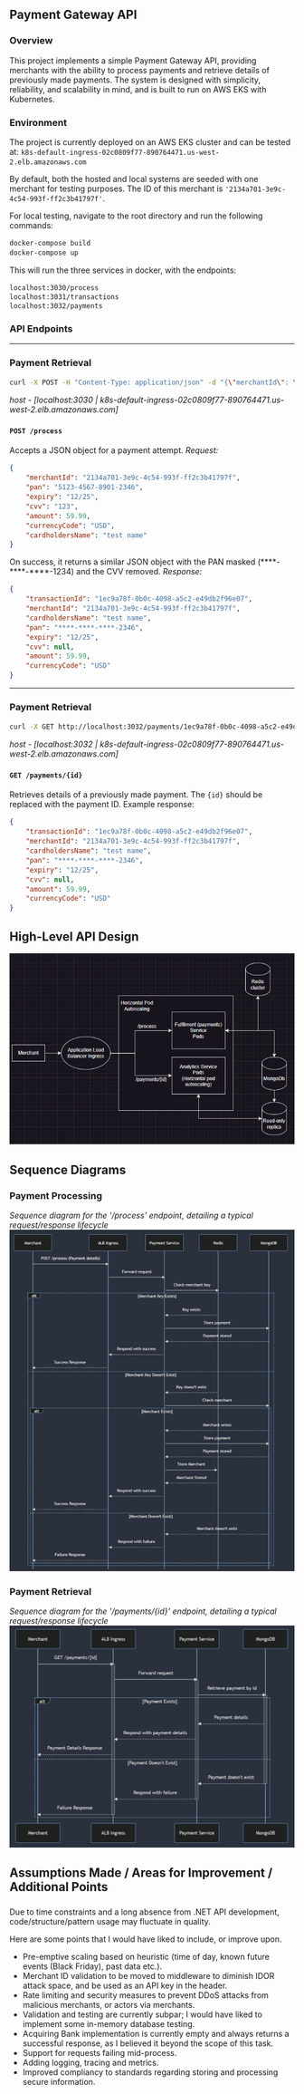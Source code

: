 

## Payment Gateway API

### Overview

This project implements a simple Payment Gateway API, providing merchants with the ability to process payments and retrieve details of previously made payments. The system is designed with simplicity, reliability, and scalability in mind, and is built to run on AWS EKS with Kubernetes.

### Environment

The project is currently deployed on an AWS EKS cluster and can be tested at: 
`k8s-default-ingress-02c0809f77-890764471.us-west-2.elb.amazonaws.com`

By default, both the hosted and local systems are seeded with one merchant for testing purposes. The ID of this merchant is `'2134a701-3e9c-4c54-993f-ff2c3b41797f'`.

For local testing, navigate to the root directory and run the following commands:

```bash
docker-compose build
docker-compose up
```
This will run the three services in docker, with the endpoints:
```
localhost:3030/process
localhost:3031/transactions
localhost:3032/payments
```

### API Endpoints
---
### Payment Retrieval


```bash
curl -X POST -H "Content-Type: application/json" -d "{\"merchantId\": \"2134a701-3e9c-4c54-993f-ff2c3b41797f\",\"pan\": \"5123-4567-8901-2346\",\"expiry\": \"12/25\",\"cvv\": \"123\",\"amount\": 59.99,\"currencyCode\": \"USD\",\"cardholdersName\": \"test name\"}" http://localhost:3030/process
```
*host - [localhost:3030 | k8s-default-ingress-02c0809f77-890764471.us-west-2.elb.amazonaws.com]*
#### `POST /process`
Accepts a JSON object for a payment attempt.
*Request:*

```json
{
	"merchantId": "2134a701-3e9c-4c54-993f-ff2c3b41797f",
	"pan": "5123-4567-8901-2346",
	"expiry": "12/25",
	"cvv": "123",
	"amount": 59.99,
	"currencyCode": "USD",
	"cardholdersName": "test name"
}
```

On success, it returns a similar JSON object with the PAN masked (\*\*\*\*-\*\*\*\*-\*\*\*\*-1234) and the CVV removed.
*Response:*

```json
{
	"transactionId": "1ec9a78f-0b0c-4098-a5c2-e49db2f96e07",
	"merchantId": "2134a701-3e9c-4c54-993f-ff2c3b41797f",
	"cardholdersName": "test name",
	"pan": "****-****-****-2346",
	"expiry": "12/25",
	"cvv": null,
	"amount": 59.99,
	"currencyCode": "USD"
}
```
---
### Payment Retrieval
```bash
curl -X GET http://localhost:3032/payments/1ec9a78f-0b0c-4098-a5c2-e49db2f96e07
```
*host - [localhost:3032 | k8s-default-ingress-02c0809f77-890764471.us-west-2.elb.amazonaws.com]*
#### `GET /payments/{id}`


Retrieves details of a previously made payment. The `{id}` should be replaced with the payment ID.
Example response:
```json
{
	"transactionId": "1ec9a78f-0b0c-4098-a5c2-e49db2f96e07",
	"merchantId": "2134a701-3e9c-4c54-993f-ff2c3b41797f",
	"cardholdersName": "test name",
	"pan": "****-****-****-2346",
	"expiry": "12/25",
	"cvv": null,
	"amount": 59.99,
	"currencyCode": "USD"
}
```

## High-Level API Design

![High level design](https://github.com/zephykasmar/PaymentGateway/blob/main/PaymentGateway/Images/hld.PNG)

## Sequence Diagrams
### Payment Processing
*Sequence diagram for the '/process' endpoint, detailing a typical request/response lifecycle*
![Payment Processing](https://github.com/zephykasmar/PaymentGateway/blob/main/PaymentGateway/Images/process.PNG)
### Payment Retrieval
*Sequence diagram for the '/payments/{id}' endpoint, detailing a typical request/response lifecycle*
![Payment Retrieval](https://github.com/zephykasmar/PaymentGateway/blob/main/PaymentGateway/Images/payments.PNG)


## Assumptions Made / Areas for Improvement / Additional Points

### 

Due to time constraints and a long absence from .NET API development, code/structure/pattern usage may fluctuate in quality. 

Here are some points that I would have liked to include, or improve upon.

-   Pre-emptive scaling based on heuristic (time of day, known future events (Black Friday), past data etc.).
-   Merchant ID validation to be moved to middleware to diminish IDOR attack space, and be used as an API key in the header.
-   Rate limiting and security measures to prevent DDoS attacks from malicious merchants, or actors via merchants.
-   Validation and testing are currently subpar; I would have liked to implement some in-memory database testing.
-  Acquiring Bank implementation is currently empty and always returns a successful response, as I believed it beyond the scope of this task.
- Support for requests failing mid-process.
- Adding logging, tracing and metrics.
- Improved compliancy to standards regarding storing and processing secure information.
